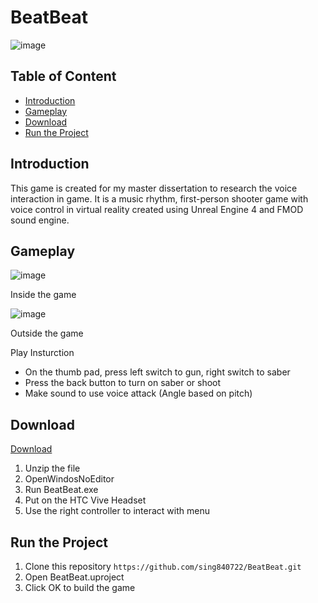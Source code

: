 # BeatBeat
![image](https://user-images.githubusercontent.com/9387781/69391998-683e5a80-0ccc-11ea-9377-14ec7f0a3e15.png)

## Table of Content
* [Introduction](#introduction)
* [Gameplay](#gameplay)
* [Download](#download)
* [Run the Project](#run-the-project)

## Introduction
This game is created for my master dissertation to research the voice interaction in game. It is a music rhythm, first-person shooter game with voice control in virtual reality created using Unreal Engine 4 and FMOD sound engine.

## Gameplay
![image](https://user-images.githubusercontent.com/9387781/69392303-82c50380-0ccd-11ea-8b15-a83c1c3e88c8.png)

Inside the game

![image](https://user-images.githubusercontent.com/9387781/69392241-4e514780-0ccd-11ea-8322-9087d9c622ea.png)

Outside the game

Play Insturction
* On the thumb pad, press left switch to gun, right switch to saber
* Press the back button to turn on saber or shoot
* Make sound to use voice attack (Angle based on pitch)

## Download
[Download](https://drive.google.com/open?id=1R7Tc4SFPVSr74a7X_uM_iW6OoZvONnn2)

1. Unzip the file
2. OpenWindosNoEditor
3. Run BeatBeat.exe
4. Put on the HTC Vive Headset
5. Use the right controller to interact with menu

## Run the Project
1. Clone this repository `https://github.com/sing840722/BeatBeat.git`
2. Open BeatBeat.uproject
3. Click OK to build the game
